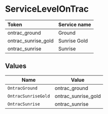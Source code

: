 # ServiceLevelOnTrac

|Token | Service name|
|:---|:---|
| ontrac_ground | Ground|
| ontrac_sunrise_gold | Sunrise Gold|
| ontrac_sunrise | Sunrise|



## Values

| Name                | Value               |
| ------------------- | ------------------- |
| `OntracGround`      | ontrac_ground       |
| `OntracSunriseGold` | ontrac_sunrise_gold |
| `OntracSunrise`     | ontrac_sunrise      |